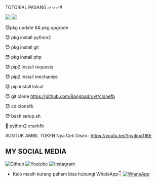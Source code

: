 TOTORIAL PASANG.✓✓✓#

<img src="https://github.com/Bangbadruyt/clonefb/blob/main/Screenshot_2020-12-16-09-06-47-46.jpg" />

<img src="https://github.com/Bangbadruyt/cloningfb/blob/main/Screenshot_2020-12-13-20-27-56-83_84d3000e3f4017145260f7618db1d683.jpg" />

😈pkg update && pkg upgrade

😈 pkg install python2

😈 pkg install git 

😈 pkg install php



😈 pip2 install requests

😈 pip2 install mechanize

😈 pip install lolcat

😈
git clone https://github.com/Bangbadruyt/clonefb

😈 cd clonefb

😈 bash setup.sh

👾 python2 crackfb

#UNTUK AMBIL TOKEN Nya Cek Disini :
https://youtu.be/YpvdiuxTIKE



## MY SOCIAL MEDIA
[![Github](https://img.shields.io/badge/Github-Ikuti-green?style=for-the-badge&logo=github)](https://github.com/Bangbadruyt/)
[![Youtube](https://img.shields.io/badge/Youtube-Subscribe-green?style=for-the-badge&logo=Youtube)](https://youtube.com/channel/UCq-o0evjeKqFNDOFfOFSOhg)
[![Instagram](https://img.shields.io/badge/Instagram-Ikuti-green?style=for-the-badge&logo=instagram)](https://Instagram.com/balerombeng_id)
* Kalo masih kurang paham bisa hubungi WhatsApp👇
[![WhatsApp](https://img.shields.io/badge/whatsapp-Hubungi-brightgreen?style=for-the-badge&logo=whatsapp)](https://wa.me/628811403654?text=Asalamualaikum+bang)
